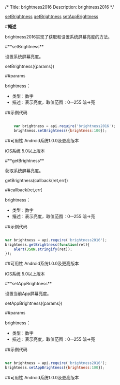 /*
Title: brightness2016
Description: brightness2016
*/

<div class="outline">

[setBrightness](#a1)
[getBrightness](#a2)
[setAppBrightness](#a3)
</div>

#**概述**

brightness2016实现了获取和设置系统屏幕亮度的方法。

<div id="a1"></div>
#**setBrightness**

设置系统屏幕亮度。

setBrightness({params})

##params

brightness：

- 类型：数字
- 描述：表示亮度，取值范围：0--255 暗->亮

##示例代码

```js

	var brightness = api.require('brightness2016');
	brightness.setBrightness({brightness:100});

```

##可用性
Android系统1.0.0及更高版本

iOS系统 5.0以上版本

<div id="a2"></div>
#**getBrightness**

获取系统屏幕亮度。

getBrightness(callback(ret,err))

##callback(ret,err)

brightness：

- 类型：数字
- 描述：表示亮度，取值范围：0--255 暗->亮

##示例代码

```js

var brightness = api.require('brightness2016');
brightness.getBrightness(function(ret){
    alert(JSON.stringify(ret));
});

```

##可用性
Android系统1.0.0及更高版本

iOS系统 5.0以上版本

<div id="a3"></div>
#**setAppBrightness**

设置当前App屏幕亮度。

setAppBrightness({params})

##params

brightness：

- 类型：数字
- 描述：表示亮度，取值范围：0--255 暗->亮

##示例代码

```js

var brightness = api.require('brightness2016');
brightness.setAppBrightness({brightness:100});

```

##可用性
Android系统1.0.0及更高版本

